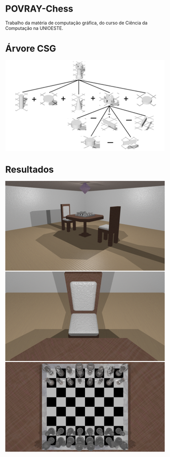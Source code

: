 # POVRAY-Chess
Trabalho da matéria de computação gráfica, do curso de Ciência da Computação na UNIOESTE.

# Árvore CSG
![](./imagens/arvorecsg.png)

# Resultados

![](./imagens/quarto.png)
![](./imagens/cadeira.png)
![](./imagens/topo_tabuleiro.png)
